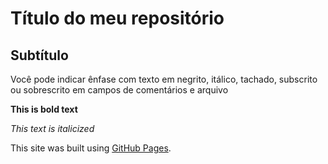 # Título do meu repositório

## Subtítulo

Você pode indicar ênfase com texto em negrito, itálico, tachado, subscrito ou sobrescrito em campos de comentários e arquivo

**This is bold text**

_This text is italicized_

This site was built using [GitHub Pages](https://pages.github.com/).
